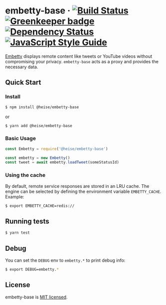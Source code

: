 # embetty-base · [![Build Status](https://travis-ci.org/heiseonline/embetty-server.svg?branch=master)](https://travis-ci.org/heiseonline/embetty-base) [![Greenkeeper badge](https://badges.greenkeeper.io/heiseonline/embetty-base.svg)](https://greenkeeper.io/) [![Dependency Status](https://img.shields.io/david/heiseonline/embetty-base.svg?style=flat-square)](https://david-dm.org/heiseonline/embetty-base) [![JavaScript Style Guide](https://img.shields.io/badge/code_style-standard-brightgreen.svg)](https://standardjs.com)

[Embetty](https://github.com/heiseonline/embetty) displays remote content like tweets or YouTube videos without compromising your privacy. `embetty-base` acts as a proxy and provides the necessary data.

## Quick Start

### Install

```sh
$ npm install @heise/embetty-base
```

or

```sh
$ yarn add @heise/embetty-base
```

### Basic Usage

```js
const Embetty = require('@heise/embetty-base')

const embetty = new Embetty()
const tweet = await embetty.loadTweet(someStatusId)
```

### Using the cache

By default, remote service responses are stored in an LRU cache. The engine can be selected by defining the environment variable `EMBETTY_CACHE`. Example:

```sh
$ export EMBETTY_CACHE=redis://
```

## Running tests

```sh
$ yarn test
```

## Debug

You can set the `DEBUG` env to `embetty.*` to print debug info:

```sh
$ export DEBUG=embetty.*
```

## License

embetty-base is [MIT licensed](./LICENSE).
